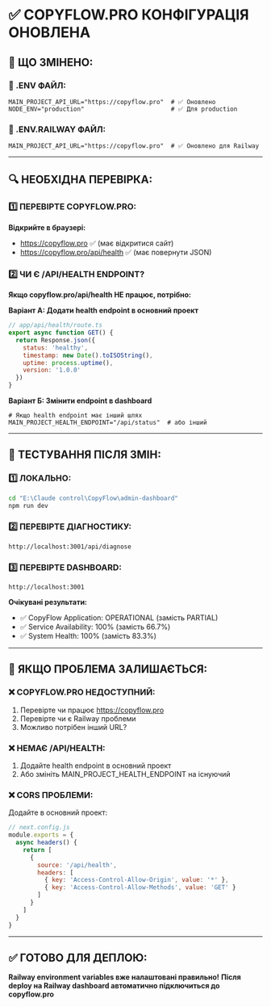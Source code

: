 # ✅ COPYFLOW.PRO КОНФІГУРАЦІЯ ОНОВЛЕНА

## 🎯 ЩО ЗМІНЕНО:

### 📝 .ENV ФАЙЛ:
```env
MAIN_PROJECT_API_URL="https://copyflow.pro"  # ✅ Оновлено
NODE_ENV="production"                        # ✅ Для production
```

### 📝 .ENV.RAILWAY ФАЙЛ:
```env
MAIN_PROJECT_API_URL="https://copyflow.pro"  # ✅ Оновлено для Railway
```

---

## 🔍 НЕОБХІДНА ПЕРЕВІРКА:

### 1️⃣ ПЕРЕВІРТЕ COPYFLOW.PRO:
**Відкрийте в браузері:**
- https://copyflow.pro ✅ (має відкритися сайт)
- https://copyflow.pro/api/health ✅ (має повернути JSON)

### 2️⃣ ЧИ Є /API/HEALTH ENDPOINT?
**Якщо copyflow.pro/api/health НЕ працює, потрібно:**

**Варіант А: Додати health endpoint в основний проект**
```javascript
// app/api/health/route.ts
export async function GET() {
  return Response.json({
    status: 'healthy',
    timestamp: new Date().toISOString(),
    uptime: process.uptime(),
    version: '1.0.0'
  })
}
```

**Варіант Б: Змінити endpoint в dashboard**
```env
# Якщо health endpoint має інший шлях
MAIN_PROJECT_HEALTH_ENDPOINT="/api/status"  # або інший
```

---

## 🚀 ТЕСТУВАННЯ ПІСЛЯ ЗМІН:

### 1️⃣ ЛОКАЛЬНО:
```bash
cd "E:\Claude control\CopyFlow\admin-dashboard"
npm run dev
```

### 2️⃣ ПЕРЕВІРТЕ ДІАГНОСТИКУ:
```
http://localhost:3001/api/diagnose
```

### 3️⃣ ПЕРЕВІРТЕ DASHBOARD:
```
http://localhost:3001
```

**Очікувані результати:**
- ✅ CopyFlow Application: OPERATIONAL (замість PARTIAL)
- ✅ Service Availability: 100% (замість 66.7%)
- ✅ System Health: 100% (замість 83.3%)

---

## 🔧 ЯКЩО ПРОБЛЕМА ЗАЛИШАЄТЬСЯ:

### ❌ COPYFLOW.PRO НЕДОСТУПНИЙ:
1. Перевірте чи працює https://copyflow.pro
2. Перевірте чи є Railway проблеми
3. Можливо потрібен інший URL?

### ❌ НЕМАЄ /API/HEALTH:
1. Додайте health endpoint в основний проект
2. Або змініть MAIN_PROJECT_HEALTH_ENDPOINT на існуючий

### ❌ CORS ПРОБЛЕМИ:
Додайте в основний проект:
```javascript
// next.config.js
module.exports = {
  async headers() {
    return [
      {
        source: '/api/health',
        headers: [
          { key: 'Access-Control-Allow-Origin', value: '*' },
          { key: 'Access-Control-Allow-Methods', value: 'GET' }
        ]
      }
    ]
  }
}
```

---

## ✅ ГОТОВО ДЛЯ ДЕПЛОЮ:

**Railway environment variables вже налаштовані правильно!**
**Після deploy на Railway dashboard автоматично підключиться до copyflow.pro**
